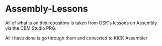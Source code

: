 ﻿# Assembly-Lessons

All of what is on this repository is taken from OSK's lessons on Assembly via the CBM Studio PRG.

All i have done is go through them and converted to KICK Assembler
